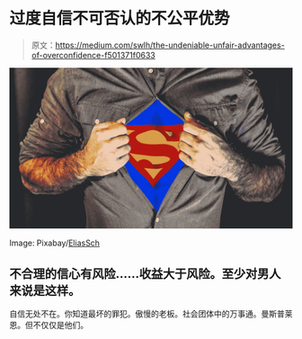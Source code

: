 # 过度自信不可否认的不公平优势

> 原文：<https://medium.com/swlh/the-undeniable-unfair-advantages-of-overconfidence-f501371f0633>

![](img/63a7c1b98bb2b141d6fe88a6653d3a41.png)

Image: Pixabay/[EliasSch](https://pixabay.com/users/eliassch-3372715/)

## 不合理的信心有风险……收益大于风险。至少对男人来说是这样。

自信无处不在。你知道最坏的罪犯。傲慢的老板。社会团体中的万事通。曼斯普莱恩。但不仅仅是他们。